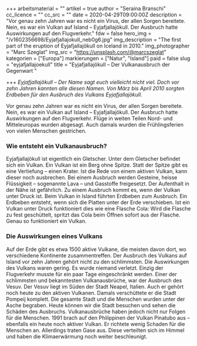 +++
arbeitsmaterial = ""
artikel = true
author = "Seraina Branschi"
cc_licence = ""
cc_src = ""
date = 2020-04-29T09:00:00Z
description = "Vor genau zehn Jahren war es nicht ein Virus, der allen Sorgen bereitete. Nein, es war ein Vulkan auf Island – Eyjafjallajökull. Der Ausbruch hatte Auswirkungen auf den Flugverkehr."
fdw = false
hero_img = "/v1602356698/Eyjafjallajokull_neb0g6.jpg"
img_description = "The first part of the eruption of Eyjafjallajökull on Iceland in 2010."
img_photographer = "Marc Szeglat"
img_src = "https://unsplash.com/@marcszeglat"
kategorien = ["Europa"]
markierungen = ["Natur", "Island"]
paid = false
slug = "eyjafjallajoekull"
title = "Eyjafjallajökull – Der Vulkanausbruch der Gegenwart "

+++
_Eyjafjallajökull – Der Name sagt euch vielleicht nicht viel. Doch vor zehn Jahren kannten alle diesen Namen. Von März bis April 2010 sorgten Erdbeben für den Ausbruch des Vulkans Eyjafjallajökull._

Vor genau zehn Jahren war es nicht ein Virus, der allen Sorgen bereitete. Nein, es war ein Vulkan auf Island – Eyjafjallajökull. Der Ausbruch hatte Auswirkungen auf den Flugverkehr. Flüge in weiten Teilen Nord- und Mitteleuropas wurden abgesagt. Auch damals wurden die Frühlingsferien von vielen Menschen gestrichen.

### **Wie entsteht ein Vulkanausbruch?**

Eyjafjallajökull ist eigentlich ein Gletscher. Unter dem Gletscher befindet sich ein Vulkan. Ein Vulkan ist ein Berg ohne Spitze. Statt der Spitze gibt es eine Vertiefung – einen Krater. Ist die Rede von einem aktiven Vulkan, kann dieser noch ausbrechen. Bei einem Ausbruch werden Gesteine, heisse Flüssigkeit – sogenannte Lava – und Gasstoffe freigesetzt. Der Aufenthalt in der Nähe ist gefährlich. Zu einem Ausbruch kommt es, wenn der Vulkan unter Druck ist. Beim Vulkan in Island führten Erdbeben zum Ausbruch. Ein Erdbeben entsteht, wenn sich die Platten unter der Erde verschieben. Ist ein Vulkan unter Druck funktioniert dies wie eine Flasche Cola: Wird die Flasche zu fest geschüttelt, spritzt das Cola beim Öffnen sofort aus der Flasche. Genau so funktioniert ein Vulkan.

### **Die Auswirkungen eines Vulkans**

Auf der Erde gibt es etwa 1500 aktive Vulkane, die meisten davon dort, wo verschiedene Kontinente zusammentreffen. Der Ausbruch des Vulkans auf Island vor zehn Jahren gehört nicht zu den schlimmsten. Die Auswirkungen des Vulkans waren gering. Es wurde niemand verletzt. Einzig der Flugverkehr musste für ein paar Tage eingeschränkt werden. Einer der schlimmsten und bekanntesten Vulkanausbrüche, war der Ausbruch des Vesuv. Der Vesuv liegt im Süden der Stadt Neapel, Italien. Auch er gehört noch heute zu den aktiven Vulkanen. Damals verschüttete er die Stadt Pompeij komplett. Die gesamte Stadt und die Menschen wurden unter der Asche begraben. Heute können wir die Stadt besuchen und sehen die Schäden des Ausbruchs. Vulkanausbrüche haben jedoch nicht nur Folgen für die Menschen. 1991 brach auf den Philippinen der Vulkan Pinatubo aus – ebenfalls ein heute noch aktiver Vulkan. Er richtete wenig Schaden für die Menschen an. Allerdings traten Gase aus. Diese verteilten sich im Himmel und haben die Klimaerwärmung noch weiter beschleunigt.